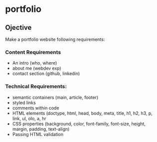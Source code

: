 # portfolio

## Ojective
Make a portfolio website following requirements:

### Content Requirements
* An intro (who, where)
* about me (webdev exp)
* contact section (github, linkedin)

### Technical Requirements:
* semantic containers (main, article, footer)
* styled links
* comments within code
* HTML elements (doctype, html, head, body, meta, title, h1, h2, h3, p, link, ul, olo, a, hr
* CSS properties (background, color, font-family, font-size, height, margin, padding, text-align)
* Passing HTML validation
